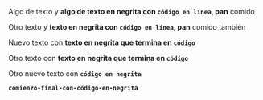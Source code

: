 Algo de texto y **algo de texto en negrita con `código en línea`, pan** comido

Otro texto y **texto en negrita con `código en línea`, pan** comido también

Nuevo texto con **texto en negrita que termina en `código`**

Otro texto con **texto en negrita que termina en `código`**

Otro nuevo texto con **`código en negrita`**

**`comienzo-final-con-código-en-negrita`**
